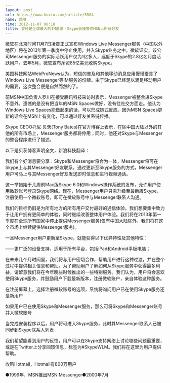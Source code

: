 ```yaml
---
layout: post
url: https://www.huxiu.com/article/5584
name: 虎嗅
time: 2012-11-07 08:18
title: 曾经是全球最大的IM退役！Skype会接管你MSN上所有好友
---
```

微软在北京时间11月7日凌晨正式宣布Windows Live Messenger服务（中国以外地区）将在2013年第一季度中停止使用，并入Skype业务之中。微软证实，该公司Messenger服务的实际活跃用户仅为1亿多人，远低于Skype的2.8亿名月度活跃用户。去年5月，微软宣布斥资85亿美元收购Skype。

美国科技网站WebProNews认为，短信的普及和其他移动消息应用慢慢蚕食了Windows Live Messenger等IM服务的份额。由于Skype已经足以满足移动用户的需要，这次整合便是自然而然的了。

前MSN中国负责人罗川在接受腾讯科技采访时表示，Messenger被整合进Skype不意外。遗憾的是没有把当年的MSN Spaces做好，没有往社交方面走。他认为Windows Live Spaces能做起来的话，可以形成链式反应。因为MSN Spaces更新的话会在MSN上有变化，可以通过好友关系链传播。

Skype CEOO托尼·贝茨(Tony Bates)在官方博客上表示，在除中国大陆以外的其他的所有市场上，Messenger服务都将停用；同时，他还对Skype与Messenger的整合程序进行了描述。

以下是贝茨博客声明全文，新浪科技翻译：

我们有个好消息要分享：Skype和Messenger将合为一体，Messenger将可在Skype上与其Messenger好友联系。通过更新至Skype服务的方式，Messenger用户可马上与其Messenger好友发送即时信息和进行视频通话。

这一举措始于几周前Mac版Skype 6.0和Windows操作系统的发布，允许用户使用微软账号登录Skype网络。现在，Messenger用户只需升级至最新版Skype，注册使用一个微软账号，即可在微软账号中与Messenger联系人沟通。

我们的目标仍旧是为所有地方的所有用户交付最好的通信体验。我们想要集中致力于让用户拥有更简单的体验，同时继续改善整体用户体验。我们将在2013年第一季度在全球所有国家中停止提供Messenger服务(仅有中国大陆除外，我们将在这个市场上继续提供Messenger服务)。

一旦Messenger用户更新至Skype，就能获得以下优异特性及其他特性：

——更广泛的设备支持，适用于所有平台，包括iPad和Android平板电脑；

在未来几个月时间里，我们将与用户密切合作，帮助用户进行这种过渡，并在整个过程中提供相关信息和帮助。为了帮助用户了解如何从Skype服务中获得最多利益，请留意我们将在今年晚些时候推出的一些特别服务。我们认为，用户将会喜欢使用Skype服务，并鼓励用户下载最新版本，注册微软账户，亲自体验这种服务。

在注册屏幕上，选择注册微软账号的选项，系统将询问用户已在使用Skype服务还是新用户

如果用户已在使用Skype和Messenger服务，那么可将Skype和Messenger账号并入微软账号

当完成安装程序以后，用户将可进入Skype服务，此时其Messenger联系人已被同步到Skype联系人列表

我们希望能看到用户的反馈，用户可以在Skype支持网络上讨论哪些问题最重要，或是在Twitter上分享回馈信息，标签为#SkypeWLM。我们将在这里为用户提供帮助。

收购Hotmail，Hotmail有800万用户

●1999年，MSN推出MSN Messenger●2000年7月

